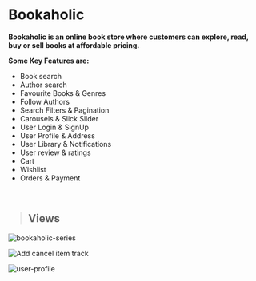 # Bookaholic

**Bookaholic is an online book store where customers can explore, read, buy or sell books at affordable pricing.**

**Some Key Features are:**
* Book search
* Author search
* Favourite Books & Genres
* Follow Authors
* Search Filters & Pagination
* Carousels & Slick Slider
* User Login & SignUp
* User Profile & Address
* User Library & Notifications
* User review & ratings
* Cart
* Wishlist
* Orders & Payment 
<br>

> ## Views

![bookaholic-series](https://user-images.githubusercontent.com/73666943/186479286-811f46c8-915d-4594-9ffb-56b6d6ebda84.png)

![Add cancel item   track](https://user-images.githubusercontent.com/73666943/186479533-461c96d9-6dac-4c61-bbfb-da6120ad3f35.png)

![user-profile](https://user-images.githubusercontent.com/73666943/188140427-ed1d6285-8529-4a26-943b-1c241f922599.png)
